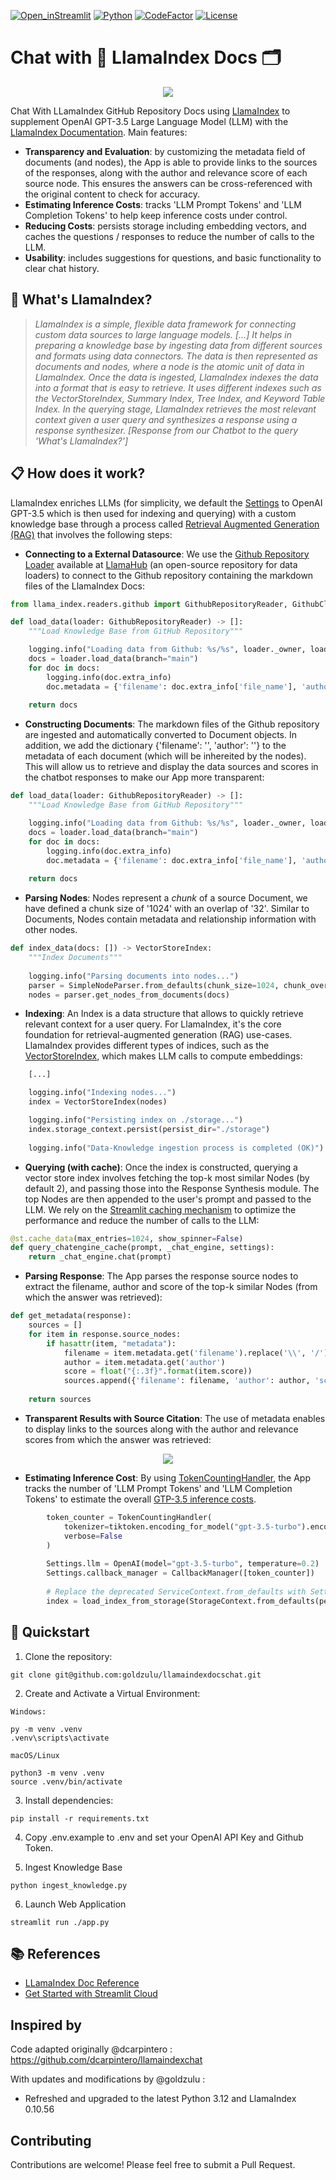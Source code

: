 [![Open_inStreamlit](https://img.shields.io/badge/Open%20In-Streamlit-red?logo=Streamlit)](https://llamaindexchat.streamlit.app/)
[![Python](https://img.shields.io/badge/python-%203.12-blue.svg)](https://www.python.org/)
[![CodeFactor](https://www.codefactor.io/repository/github/goldzulu/llamaindexdocschat/badge)](https://www.codefactor.io/repository/github/goldzulu/llamaindexdocschat)
[![License](https://img.shields.io/badge/license-MIT-green.svg)](https://github.com/goldzulu/llamaindexdocschat/blob/main/LICENSE)

# Chat with 🦙 LlamaIndex Docs 🗂️

<p align="center">
  <img src="./assets/llamaindexchat.png">
</p>

Chat With LLamaIndex GitHub Repository Docs using [LlamaIndex](https://www.llamaindex.ai/) to supplement OpenAI GPT-3.5 Large Language Model (LLM) with the [LlamaIndex Documentation](https://gpt-index.readthedocs.io/en/latest/index.html). Main features:

- **Transparency and Evaluation**: by customizing the metadata field of documents (and nodes), the App is able to provide links to the sources of the responses, along with the author and relevance score of each source node. This ensures the answers can be cross-referenced with the original content to check for accuracy.
- **Estimating Inference Costs**: tracks 'LLM Prompt Tokens' and 'LLM Completion Tokens' to help keep inference costs under control.
- **Reducing Costs**: persists storage including embedding vectors, and caches the questions / responses to reduce the number of calls to the LLM.
- **Usability**: includes suggestions for questions, and basic functionality to clear chat history.

## 🦙 What's LlamaIndex?

> *LlamaIndex is a simple, flexible data framework for connecting custom data sources to large language models. [...] It helps in preparing a knowledge base by ingesting data from different sources and formats using data connectors. The data is then represented as documents and nodes, where a node is the atomic unit of data in LlamaIndex. Once the data is ingested, LlamaIndex indexes the data into a format that is easy to retrieve. It uses different indexes such as the VectorStoreIndex, Summary Index, Tree Index, and Keyword Table Index. In the querying stage, LlamaIndex retrieves the most relevant context given a user query and synthesizes a response using a response synthesizer. [Response from our Chatbot to the query 'What's LlamaIndex?']*

## 📋 How does it work?

LlamaIndex enriches LLMs (for simplicity, we default the [Settings](https://docs.llamaindex.ai/en/stable/module_guides/supporting_modules/settings/) to OpenAI GPT-3.5 which is then used for indexing and querying) with a custom knowledge base through a process called [Retrieval Augmented Generation (RAG)](https://research.ibm.com/blog/retrieval-augmented-generation-RAG) that involves the following steps:

- **Connecting to a External Datasource**: We use the [Github Repository Loader](https://llamahub.ai/l/readers/llama-index-readers-github) available at [LlamaHub](https://llamahub.ai/) (an open-source repository for data loaders) to connect to the Github repository containing the markdown files of the LlamaIndex Docs:

```python
from llama_index.readers.github import GithubRepositoryReader, GithubClient

def load_data(loader: GithubRepositoryReader) -> []:
    """Load Knowledge Base from GitHub Repository"""

    logging.info("Loading data from Github: %s/%s", loader._owner, loader._repo)
    docs = loader.load_data(branch="main")
    for doc in docs:
        logging.info(doc.extra_info)
        doc.metadata = {'filename': doc.extra_info['file_name'], 'author': "LlamaIndex"}
        
    return docs
```

- **Constructing Documents**: The markdown files of the Github repository are ingested and automatically converted to Document objects. In addition, we add the dictionary {'filename': '', 'author': ''} to the metadata of each document (which will be inhereited by the nodes). This will allow us to retrieve and display the data sources and scores in the chatbot responses to make our App more transparent:

```python
def load_data(loader: GithubRepositoryReader) -> []:
    """Load Knowledge Base from GitHub Repository"""

    logging.info("Loading data from Github: %s/%s", loader._owner, loader._repo)
    docs = loader.load_data(branch="main")
    for doc in docs:
        logging.info(doc.extra_info)
        doc.metadata = {'filename': doc.extra_info['file_name'], 'author': "LlamaIndex"}
        
    return docs
```

- **Parsing Nodes**: Nodes represent a *chunk* of a source Document, we have defined a chunk size of '1024' with an overlap of '32'. Similar to Documents, Nodes contain metadata and relationship information with other nodes.
```python
def index_data(docs: []) -> VectorStoreIndex:
    """Index Documents"""
    
    logging.info("Parsing documents into nodes...")
    parser = SimpleNodeParser.from_defaults(chunk_size=1024, chunk_overlap=32)
    nodes = parser.get_nodes_from_documents(docs)
```

- **Indexing**: An Index is a data structure that allows to quickly retrieve relevant context for a user query. For LlamaIndex, it's the core foundation for retrieval-augmented generation (RAG) use-cases. LlamaIndex provides different types of indices, such as the [VectorStoreIndex](https://docs.llamaindex.ai/en/stable/module_guides/indexing/vector_store_index/), which makes LLM calls to compute embeddings:

```python
    [...]

    logging.info("Indexing nodes...")
    index = VectorStoreIndex(nodes)

    logging.info("Persisting index on ./storage...")
    index.storage_context.persist(persist_dir="./storage")
        
    logging.info("Data-Knowledge ingestion process is completed (OK)")
```

- **Querying (with cache)**: Once the index is constructed, querying a vector store index involves fetching the top-k most similar Nodes (by default 2), and passing those into the Response Synthesis module. The top Nodes are then appended to the user's prompt and passed to the LLM. We rely on the [Streamlit caching mechanism](https://docs.streamlit.io/library/advanced-features/caching) to optimize the performance and reduce the number of calls to the LLM:

```python
@st.cache_data(max_entries=1024, show_spinner=False)
def query_chatengine_cache(prompt, _chat_engine, settings):
    return _chat_engine.chat(prompt)
```

- **Parsing Response**: The App parses the response source nodes to extract the filename, author and score of the top-k similar Nodes (from which the answer was retrieved):

```python
def get_metadata(response):
    sources = []
    for item in response.source_nodes:
        if hasattr(item, "metadata"):
            filename = item.metadata.get('filename').replace('\\', '/')
            author = item.metadata.get('author')
            score = float("{:.3f}".format(item.score))
            sources.append({'filename': filename, 'author': author, 'score': score})
    
    return sources
```

- **Transparent Results with Source Citation**: The use of metadata enables to display links to the sources along with the author and relevance scores from which the answer was retrieved:

<p align="center">
  <img src="./assets/sourcecitation.png">
</p>


- **Estimating Inference Cost**: By using [TokenCountingHandler](https://docs.llamaindex.ai/en/stable/examples/callbacks/TokenCountingHandler.html), the App tracks the number of 'LLM Prompt Tokens' and 'LLM Completion Tokens' to estimate the overall [GTP-3.5 inference costs](https://openai.com/pricing). 

```python
        token_counter = TokenCountingHandler(
            tokenizer=tiktoken.encoding_for_model("gpt-3.5-turbo").encode,
            verbose=False
        )
        
        Settings.llm = OpenAI(model="gpt-3.5-turbo", temperature=0.2)
        Settings.callback_manager = CallbackManager([token_counter])
        
        # Replace the deprecated ServiceContext.from_defaults with Settings
        index = load_index_from_storage(StorageContext.from_defaults(persist_dir="./storage"))
```


## 🚀 Quickstart

1. Clone the repository:
```
git clone git@github.com:goldzulu/llamaindexdocschat.git
```

2. Create and Activate a Virtual Environment:

```
Windows:

py -m venv .venv
.venv\scripts\activate

macOS/Linux

python3 -m venv .venv
source .venv/bin/activate
```

3. Install dependencies:

```
pip install -r requirements.txt
```

4. Copy .env.example to .env and set your OpenAI API Key and Github Token.


5. Ingest Knowledge Base
```
python ingest_knowledge.py
```

6. Launch Web Application

```
streamlit run ./app.py
```

## 📚 References

- [LLamaIndex Doc Reference](https://gpt-index.readthedocs.io/en/latest/index.html)
- [Get Started with Streamlit Cloud](https://docs.streamlit.io/streamlit-community-cloud/get-started)

## Inspired by

Code adapted originally @dcarpintero : https://github.com/dcarpintero/llamaindexchat

With updates and modifications by @goldzulu :
- Refreshed and upgraded to the latest Python 3.12 and LlamaIndex 0.10.56

## Contributing

Contributions are welcome! Please feel free to submit a Pull Request.